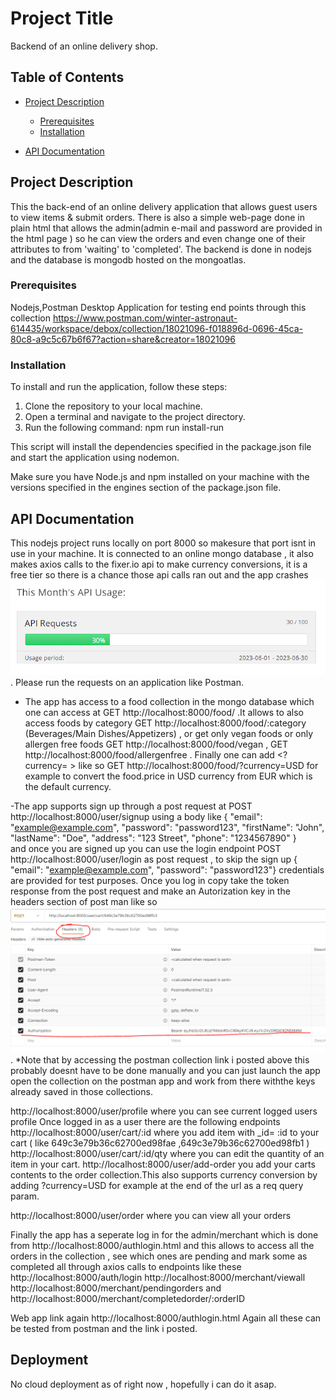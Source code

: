 # Project Title

Backend of an online delivery shop.

## Table of Contents

- [Project Description](#project-description)


  - [Prerequisites](#prerequisites)
  - [Installation](#installation)


- [API Documentation](#api-documentation)

## Project Description

This the back-end of an online delivery application that allows guest users to view items & submit orders. There is also a simple web-page done in plain html that allows the admin(admin e-mail and password are provided in the html page )  so he can view the orders and even change one of their attributes to from 'waiting' to 'completed'. The backend is done in nodejs and the database is mongodb hosted on the mongoatlas.


### Prerequisites

Nodejs,Postman Desktop Application for testing end points through this collection https://www.postman.com/winter-astronaut-614435/workspace/debox/collection/18021096-f018896d-0696-45ca-80c8-a9c5c67b6f67?action=share&creator=18021096 

### Installation

To install and run the application, follow these steps:

1. Clone the repository to your local machine.
2. Open a terminal and navigate to the project directory.
3. Run the following command:
   npm run install-run

This script will install the dependencies specified in the package.json file and start the application using nodemon.

Make sure you have Node.js and npm installed on your machine with the versions specified in the engines section of the package.json file.



## API Documentation
This nodejs project runs locally on port 8000 so makesure that port isnt in use in your machine. It is  connected to an online mongo database , it also makes axios calls to the fixer.io api to make currency conversions, it is a free tier so there is a chance those api calls ran out and the app crashes ![Alt text](image.png). Please run the requests on an application like Postman.


- The app has access to a food collection in the mongo database which one can access at GET http://localhost:8000/food/ .It allows to  also access foods by category  GET http://localhost:8000/food/:category   (Beverages/Main Dishes/Appetizers) , or get only vegan foods or only allergen free foods GET http://localhost:8000/food/vegan , GET http://localhost:8000/food/allergenfree .
Finally one  can add <?currency=   >   like so GET http://localhost:8000/food/?currency=USD for example to convert the food.price in USD currency from EUR which is the default currency.

-The app supports sign up through a post request at POST http://localhost:8000/user/signup  using a body like 
{
  "email": "example@example.com",
  "password": "password123",
  "firstName": "John",
  "lastName": "Doe",
  "address": "123 Street",
  "phone": "1234567890"
}  
and once  you are signed up you can use the login endpoint POST http://localhost:8000/user/login as post request  , to skip the sign up  {
  "email": "example@example.com",
  "password": "password123"} credentials are provided for test purposes.
Once you log in copy take the token response from the post request and make an Autorization key in the headers section of post man like so ![Alt text](image-1.png)  . *Note that by accessing the postman collection link i posted above this probably doesnt have to be done manually and you can just launch the app open the collection on the postman app and work from there withthe keys already saved in those collections.

http://localhost:8000/user/profile where you can see current logged users profile
Once logged in as a user there are the following endpoints    http://localhost:8000/user/cart/:id where you add item with _id= :id to your cart ( like 649c3e79b36c62700ed98fae ,649c3e79b36c62700ed98fb1 )
http://localhost:8000/user/cart/:id/qty where you can edit the quantity of an item in your cart. 
http://localhost:8000/user/add-order you add your carts contents to the order collection.This also supports currency conversion by adding ?currency=USD for example at the end of the url as a req query param.

http://localhost:8000/user/order where you can view all your orders

Finally the app has a seperate log in for the admin/merchant which is done from http://localhost:8000/authlogin.html and  this allows  to access all the orders in the collection , see which ones are pending and mark some as completed all through axios calls to endpoints like these 
http://localhost:8000/auth/login
http://localhost:8000/merchant/viewall 
http://localhost:8000/merchant/pendingorders and 
http://localhost:8000/merchant/completedorder/:orderID
  

  Web app link again http://localhost:8000/authlogin.html
Again all these can be tested from postman and the link i posted.





## Deployment

No cloud deployment as of right now , hopefully i can do it asap.

